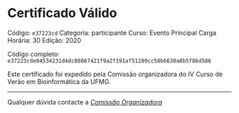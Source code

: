 # Certificado Válido

Código: `e37223cd`
Categoria: participante
Curso: Evento Principal
Carga Horária: 30
Edição: 2020


Código completo: `e37223cde84534231d4dc88867421f9a2f191af51289cc58b6630a8b5f86d586`


Este certificado foi expedido pela Comissão organizadora do IV Curso de Verão em Bioinformática da UFMG.

----

Qualquer dúvida contacte a [_Comissão Organizadora_](<mailto:cursobioinfoufmg@gmail.com$subject=[Certificados]>)

